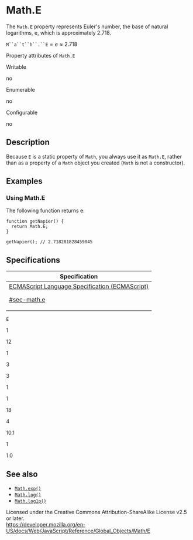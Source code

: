 # Math.E

The `Math.E` property represents Euler's number, the base of natural logarithms, e, which is approximately 2.718.

` M``a``t``h``.``E ` = *e* ≈ 2.718

Property attributes of `Math.E`

Writable

no

Enumerable

no

Configurable

no

## Description

Because `E` is a static property of `Math`, you always use it as `Math.E`, rather than as a property of a `Math` object you created (`Math` is not a constructor).

## Examples

### Using Math.E

The following function returns e:

    function getNapier() {
      return Math.E;
    }

    getNapier(); // 2.718281828459045

## Specifications

<table><thead><tr class="header"><th>Specification</th></tr></thead><tbody><tr class="odd"><td><a href="https://tc39.es/ecma262/#sec-math.e">ECMAScript Language Specification (ECMAScript) 
<br/>

<span class="small">#sec-math.e</span></a></td></tr></tbody></table>

`E`

1

12

1

3

3

1

1

18

4

10.1

1

1.0

## See also

-   [`Math.exp()`](exp)
-   [`Math.log()`](log)
-   [`Math.log1p()`](log1p)

 
Licensed under the Creative Commons Attribution-ShareAlike License v2.5 or later.  
<a href="https://developer.mozilla.org/en-US/docs/Web/JavaScript/Reference/Global_Objects/Math/E" class="_attribution-link">https://developer.mozilla.org/en-US/docs/Web/JavaScript/Reference/Global_Objects/Math/E</a>

